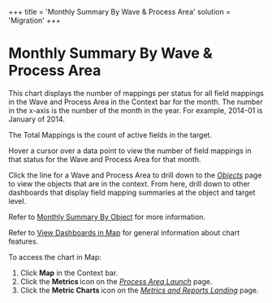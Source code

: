 +++
title = 'Monthly Summary By Wave & Process Area'
solution = 'Migration'
+++

# Monthly Summary By Wave & Process Area

This chart displays the number of mappings per status for all field
mappings in the Wave and Process Area in the Context bar for the month.
The number in the x-axis is the number of the month in the year. For
example, 2014-01 is January of 2014.

The Total Mappings is the count of active fields in the target.

Hover a cursor over a data point to view the number of field mappings in
that status for the Wave and Process Area for that month.

Click the line for a Wave and Process Area to drill down to the
*[Objects](../Page_Desc/Objects_map)* page to view the objects that
are in the context. From here, drill down to other dashboards that
display field mapping summaries at the object and target level.

Refer to [Monthly Summary By Object](Monthly_Summary_by_Object) for
more information.

Refer to [View Dashboards in Map](View_Dashboards_in_Map) for
general information about chart features.

To access the chart in Map:

1.  Click <span style="font-weight: bold;">Map</span> in the Context
    bar.
2.  Click the <span style="font-weight: bold;">Metrics </span>icon on
    the *[Process Area
    Launch](../Page_Desc/Process_Area_Launch_map)* page.
3.  Click the <span style="font-weight: bold;">Metric Charts </span>icon
    on the *[Metrics and Reports
    Landing](../Page_Desc/Metrics_and_Reports_Landing)* page.
